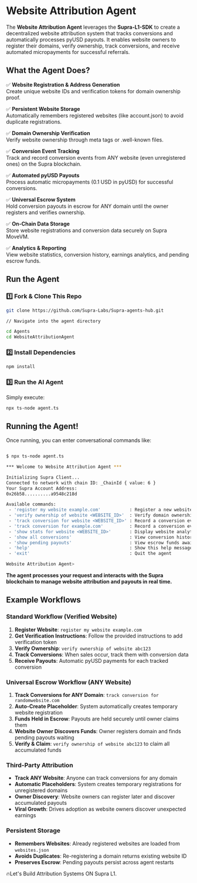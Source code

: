 # Website Attribution Agent

The **Website Attribution Agent** leverages the **Supra-L1-SDK** to create a decentralized website attribution system that tracks conversions and automatically processes pyUSD payouts. It enables website owners to register their domains, verify ownership, track conversions, and receive automated micropayments for successful referrals.

## **What the Agent Does?**

✅ **Website Registration & Address Generation**  
Create unique website IDs and verification tokens for domain ownership proof.

✅ **Persistent Website Storage**  
Automatically remembers registered websites (like account.json) to avoid duplicate registrations.

✅ **Domain Ownership Verification**  
Verify website ownership through meta tags or .well-known files.

✅ **Conversion Event Tracking**  
Track and record conversion events from ANY website (even unregistered ones) on the Supra blockchain.

✅ **Automated pyUSD Payouts**  
Process automatic micropayments (0.1 USD in pyUSD) for successful conversions.

✅ **Universal Escrow System**  
Hold conversion payouts in escrow for ANY domain until the owner registers and verifies ownership.

✅ **On-Chain Data Storage**  
Store website registrations and conversion data securely on Supra MoveVM.

✅ **Analytics & Reporting**  
View website statistics, conversion history, earnings analytics, and pending escrow funds.

## **Run the Agent**

### **1️⃣ Fork & Clone This Repo**
```bash
git clone https://github.com/Supra-Labs/Supra-agents-hub.git
```

``// Navigate into the agent directory``

```bash
cd Agents
cd WebsiteAttributionAgent
```

### **2️⃣ Install Dependencies**

```bash
npm install
```

### **3️⃣ Run the AI Agent**
Simply execute:

```bash
npx ts-node agent.ts
```

## **Running the Agent!**
Once running, you can enter conversational commands like:

```bash

$ npx ts-node agent.ts

*** Welcome to Website Attribution Agent ***

Initializing Supra Client...
Connected to network with chain ID: _ChainId { value: 6 }
Your Supra Account Address: 
0x26b58..........a9548c218d

Available commands:
 - 'register my website example.com'           : Register a new website for attribution tracking
 - 'verify ownership of website <WEBSITE_ID>'  : Verify domain ownership
 - 'track conversion for website <WEBSITE_ID>' : Record a conversion event by website ID
 - 'track conversion for example.com'          : Record a conversion event by domain (auto-creates if needed)
 - 'show stats for website <WEBSITE_ID>'       : Display website analytics
 - 'show all conversions'                      : View conversion history
 - 'show pending payouts'                      : View escrow funds awaiting verification
 - 'help'                                      : Show this help message
 - 'exit'                                      : Quit the agent

Website Attribution Agent> 
```

**The agent processes your request and interacts with the Supra blockchain to manage website attribution and payouts in real time.**

## **Example Workflows**

### **Standard Workflow (Verified Website)**
1. **Register Website**: `register my website example.com`
2. **Get Verification Instructions**: Follow the provided instructions to add verification token
3. **Verify Ownership**: `verify ownership of website abc123`
4. **Track Conversions**: When sales occur, track them with conversion data
5. **Receive Payouts**: Automatic pyUSD payments for each tracked conversion

### **Universal Escrow Workflow (ANY Website)**
1. **Track Conversions for ANY Domain**: `track conversion for randomwebsite.com`
2. **Auto-Create Placeholder**: System automatically creates temporary website registration
3. **Funds Held in Escrow**: Payouts are held securely until owner claims them
4. **Website Owner Discovers Funds**: Owner registers domain and finds pending payouts waiting
5. **Verify & Claim**: `verify ownership of website abc123` to claim all accumulated funds

### **Third-Party Attribution**
- **Track ANY Website**: Anyone can track conversions for any domain
- **Automatic Placeholders**: System creates temporary registrations for unregistered domains
- **Owner Discovery**: Website owners can register later and discover accumulated payouts
- **Viral Growth**: Drives adoption as website owners discover unexpected earnings

### **Persistent Storage**
- **Remembers Websites**: Already registered websites are loaded from `websites.json`
- **Avoids Duplicates**: Re-registering a domain returns existing website ID
- **Preserves Escrow**: Pending payouts persist across agent restarts

🔥Let's Build Attribution Systems ON Supra L1. 